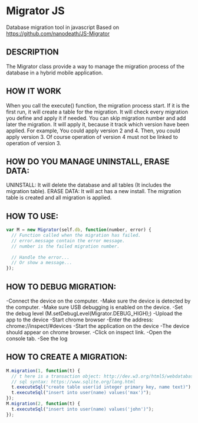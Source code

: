 # Migrator JS
Database migration tool in javascript
Based on https://github.com/nanodeath/JS-Migrator

## DESCRIPTION
The Migrator class provide a way to manage the migration process of the database in a hybrid mobile application.

## HOW IT WORK
When you call the execute() function, the migration process start.
If it is the first run, it will create a table for the migration.
It will check every migration you define and apply it if needed.
You can skip migration number and add later the migration.
It will apply it, because it track which version have been applied.
For example,
You could apply version 2 and 4. Then, you could apply version 3.
Of course operation of version 4 must not be linked to operation of version 3.

## HOW DO YOU MANAGE UNINSTALL, ERASE DATA:
UNINSTALL: It will delete the database and all tables (It includes the migration table).
ERASE DATA: It will act has a new install. The migration table is created and all migration is applied.

## HOW TO USE:
```javascript
var M = new Migrator(self.db, function(number, error) {
  // Function called when the migration has failed.
  // error.message contain the error message.
  // number is the failed migration number.
  
  // Handle the error...
  // Or show a message...
});
```

## HOW TO DEBUG MIGRATION:
-Connect the device on the computer.
-Make sure the device is detected by the computer.
-Make sure USB debugging is enabled on the device.
-Set the debug level (M.setDebugLevel(Migrator.DEBUG_HIGH);)
-Upload the app to the device
-Start chrome browser
-Enter the address: chrome://inspect/#devices
-Start the application on the device
-The device should appear on chrome browser.
-Click on inspect link.
-Open the console tab.
-See the log

## HOW TO CREATE A MIGRATION:
```javascript
M.migration(1, function(t) {
  // t here is a transaction object: http://dev.w3.org/html5/webdatabase/#sqltransaction
  // sql syntax: https://www.sqlite.org/lang.html
  t.executeSql("create table user(id integer primary key, name text)");
  t.executeSql("insert into user(name) values('max')");
});
M.migration(2, function(t) {
  t.executeSql("insert into user(name) values('john')");
});
```
